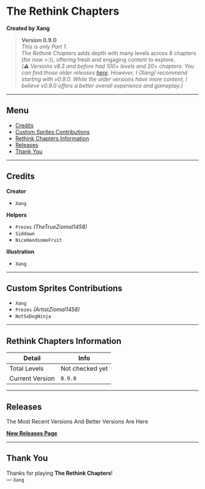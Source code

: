 # The Rethink Chapters  
**Created by Xang**

> **Version 0.9.0**  
> *This is only Part 1.*  
> *The Rethink Chapters* adds depth with many levels across 8 chapters (for now >:)), offering fresh and engaging content to explore.  
> *(⚠️ Versions v8.3 and before had 100+ levels and 20+ chapters. You can find those older releases [here](https://github.com/Xang-TheXang/Storyteller-Xang-Rethink-Chapters/releases). However, I (Xang) recommend starting with v0.9.0. While the older versions have more content, I believe v0.9.0 offers a better overall experience and gameplay.)*

---

## Menu

- [Credits](#credits)
- [Custom Sprites Contributions](#custom-sprites-contributions)
- [Rethink Chapters Information](#rethink-chapters-information)
- [Releases](#releases)
- [Thank You](#thank-you)

---

## Credits

**Creator**  
- `Xang`

**Helpers**  
- `Prezes` *(TheTrueZiomal1458)*  
- `Siddown`  
- `NiceHandsomeFruit`

**Illustration**  
- `Xang`

---

## Custom Sprites Contributions

- `Xang`  
- `Prezes` *(ArtistZiomal1458)*  
- `NotSoDogNinja`

---

## Rethink Chapters Information

| Detail           | Info             |
|------------------|------------------|
| Total Levels     | Not checked yet  |
| Current Version  | `0.9.0`          |

---

## Releases

The Most Recent Versions And Better Versions Are Here

[**New Releases Page**](https://github.com/Xang-TheXang/The-Rethink-Chapters-Xang/releases)

---

## Thank You

Thanks for playing **The Rethink Chapters**!  
— `Xang`
